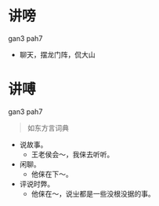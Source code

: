 # 讲嗙
gan3 pah7
- 聊天，摆龙门阵，侃大山

# 讲㗘
gan3 pah7
> 如东方言词典
- 说故事。
  - 王老侯会～，我俫去听听。
- 闲聊。
  - 他俫在下～。
- 评说时弊。
  - 他俫在～，说㞢都是一些没根没据的事。